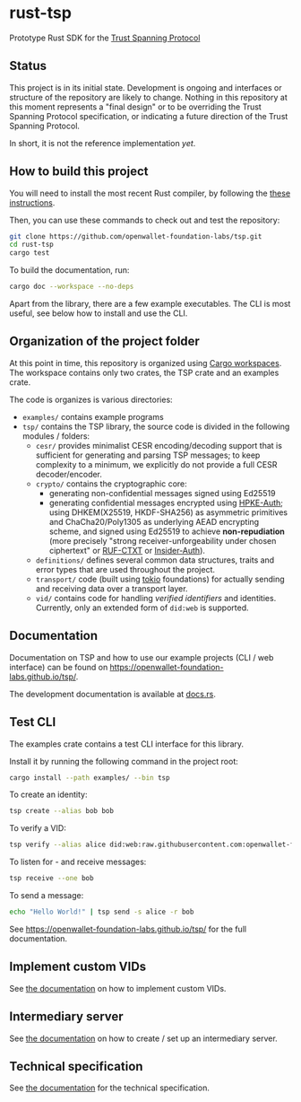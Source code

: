 # rust-tsp

Prototype Rust SDK for the [Trust Spanning Protocol](https://trustoverip.github.io/tswg-tsp-specification/)

## Status

This project is in its initial state. Development is ongoing and interfaces or
structure of the repository are likely to change. Nothing in this repository at
this moment represents a "final design" or to be overriding the Trust Spanning Protocol specification, or indicating a future direction of the Trust Spanning Protocol.

In short, it is not the reference implementation _yet_.

## How to build this project

You will need to install the most recent Rust compiler, by following the
[these instructions](https://www.rust-lang.org/tools/install).

Then, you can use these commands to check out and test the repository:

```sh
git clone https://github.com/openwallet-foundation-labs/tsp.git
cd rust-tsp
cargo test
```

To build the documentation, run:

```sh
cargo doc --workspace --no-deps
```

Apart from the library, there are a few example executables.
The CLI is most useful, see below how to install and use the CLI.

## Organization of the project folder

At this point in time, this repository is organized using [Cargo workspaces](https://doc.rust-lang.org/book/ch14-03-cargo-workspaces.html). The workspace contains only two crates, the TSP crate and an examples crate.

The code is organizes is various directories:

- `examples/` contains example programs
- `tsp/` contains the TSP library, the source code is divided in the following modules / folders:
  - `cesr/` provides minimalist CESR encoding/decoding support that is sufficient for generating and parsing TSP messages; to keep complexity to a minimum, we explicitly do not provide a full CESR decoder/encoder.
  - `crypto/` contains the cryptographic core:
    - generating non-confidential messages signed using Ed25519
    - generating confidential messages encrypted using [HPKE-Auth](https://datatracker.ietf.org/doc/rfc9180/); using DHKEM(X25519, HKDF-SHA256) as asymmetric primitives and ChaCha20/Poly1305 as underlying AEAD encrypting scheme, and signed using Ed25519 to achieve **non-repudiation** (more precisely "strong receiver-unforgeability under chosen ciphertext" or [RUF-CTXT](https://eprint.iacr.org/2001/079) or [Insider-Auth](https://eprint.iacr.org/2020/1499.pdf)).
  - `definitions/` defines several common data structures, traits and error types that are used throughout the project.
  - `transport/` code (built using [tokio](https://tokio.rs/) foundations) for actually sending and receiving data over a transport layer.
  - `vid/` contains code for handling _verified identifiers_ and identities. Currently, only an extended form of `did:web` is supported.

## Documentation

Documentation on TSP and how to use our example projects (CLI / web interface)
can be found on <https://openwallet-foundation-labs.github.io/tsp/>.

The development documentation is available at [docs.rs](https://docs.rs/tsp-sdk/).

## Test CLI

The examples crate contains a test CLI interface for this library.

Install it by running the following command in the project root:

```sh
cargo install --path examples/ --bin tsp
```

To create an identity:

```sh
tsp create --alias bob bob
```

To verify a VID:

```sh
tsp verify --alias alice did:web:raw.githubusercontent.com:openwallet-foundation-labs:tsp:main:examples:test:alice
```

To listen for - and receive messages:

```sh
tsp receive --one bob
```

To send a message:

```sh
echo "Hello World!" | tsp send -s alice -r bob
```

See <https://openwallet-foundation-labs.github.io/tsp/> for the full documentation.

## Implement custom VIDs

See [the documentation](/docs/src/custom-vids.md) on how to implement custom VIDs.

## Intermediary server

See [the documentation](/docs/src/intermediary.md) on how to create / set up an intermediary server.

## Technical specification

See [the documentation](/docs/src/TSP-technical-specification.md) for the technical specification.
